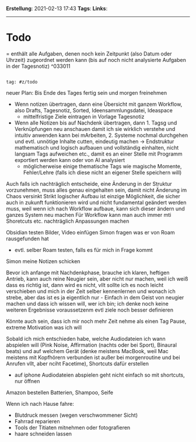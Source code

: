 **Erstellung**: 2021-02-13 17:43
**Tags**:
**Links**:

---

# Todo
= enthält alle Aufgaben, denen noch kein Zeitpunkt (also Datum oder Uhrzeit) zugeordnet werden kann (bis auf noch nicht analysierte Aufgaben in der Tagesnotiz) ^033011
  

````query

tag: #z/todo

````

  
neuer Plan:
Bis Ende des Tages fertig sein und morgen freinehmen

- Wenn notizen übertragen, dann eine Übersicht mit ganzem Workflow, also Drafts, Tagesnotiz, Sorted, Ideensammlungsdatei, Ideaspace
	- mittelfristige Ziele eintragen in Vorlage Tagesnotiz
- Wenn alle Notizen bis auf Nachdenk übertragen, dann 1. Tagsg und Verknüpfungen neu anschauen damit ich sie wirklich verstehe und intuitiv anwenden kann bei mArbeiten, 2. Systeme nochmal durchgehen und evtl. unnötige Inhalte cutten, eindeutig machen -> Endstruktur mathematisch und logisch aufbauen und vollständig einhalten, nicht langsam Tags aufweichen etc., damit es an einer Stelle mit Programm exportiert werden kann oder von AI analysiert
	- möglicherweise einige thematische Tags wie magische Momente, Fehler/Lehre (falls ich diese nicht an eigener Stelle speichern will)

Auch falls ich nachträglich entscheide, eine Änderung in der Struktur vorzunehmen, muss alles genau eingehalten sein, damit nicht Änderung im Chaos versinkt
Strikt logischer Aufbau ist einzige Möglichkeit, die sicher auch in zukunft funktionieren wird und nicht fundamental geändert werden muss, weil wenn ich nach Workflow aufbaue, kann sich dieser ändern und ganzes System neu machen
Für Workflow kann man auch immer mti Shoretcuts etc. nachträglich Anpassungen machen

Obsidian testen Bilder, Video einfügen
Simon fragen was er von Roam rausgefunden hat
- evtl. selber Roam testen, falls es für mich in Frage kommt


Simon meine Notizen schicken


Bevor ich anfange mit Nachdenkphase, brauche ich klaren, heftigen Antrieb, kann auch reine Neugier sein, aber nicht nur machen, weil ich weiß dass es richtig ist, dann wird es nicht, vllt sollte ich es noch leicht verschieben und mich in der Zeit selber kennenlernen und wonach ich strebe, aber das ist es ja eigentlich nur - Einfach in dem Geist von neugier machen und dass ich wissen will, wer ich bin; ich denke noch keine weiteren Ergebnisse voraussetzenm evtl ziele noch besser definieren

Könnte auch sein, dass ich mir noch mehr Zeit nehme als einen Tag Pause, extreme Motivation was ich will








Sobald ich mich entschieden habe, welche Audiodateien ich wann abspielen will (Pink Noise, Affirmation (nachts oder bei Sport), Binaural beats) und auf welchem Gerät (denke meistens MacBook, weil Mac meistens mit Kopfhörern verbunden ist außer bei morgenroutine und bei Anrufen vllt, aber nciht Facetime), Shortcuts dafür erstellen
- auf iphone Audiodateien abspielen geht nicht einfach so mit shortcuts, nur öffnen

Amazon bestellen Batterien, Shampoo, Seife

Wenn ich nach Hause fahre:
- Blutdruck messen (wegen verschwommener Sicht)
- Fahrrad reparieren
- Tools der Titiaten mitnehmen oder fotografieren
- haare schneiden lassen

